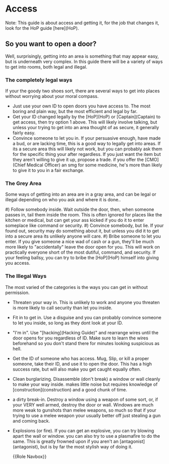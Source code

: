 # Access
Note: This guide is about access and getting it, for the job that changes it, look for the HoP guide \[here](HoP).

## So you want to open a door?

Well, surprisingly, getting into an area is something that may appear easy, but is underneath very complex. In this guide there will be a variety of ways to get into rooms, both legal and illegal.

### The completely legal ways

If your the goody two shoes sort, there are several ways to get into places without worrying about your moral compass.

- Just use your own ID to open doors you have access to. The most boring and plain way, but the most efficient and legal by far.
- Get your ID changed legally by the \[HoP](HoP) or \[Captain](Captain) to get access, then try option 1 above. This will likely involve talking, but unless your trying to get into an area thought of as secure, it generally fairly easy.
- Convince someone to let you in. If your persuasive enough, have made a bud, or are lacking time, this is a good way to legally get into areas. If its a secure area this will likely not work, but you can probably ask them for the specific thing your after regardless. If you just want the item but they aren't willing to give it up, propose a trade. if you offer the \[CMO](Chief Medical Officer) an smg for some medicine, he's more than likely to give it to you in a fair exchange.


### The Grey Area

Some ways of getting into an area are in a gray area, and can be legal or illegal depending on who you ask and where it is done..

#) Follow somebody inside. Wait outside the door, then, when someone passes in, tail them inside the room. This is often ignored for places like the kitchen or medical, but can get your ass kicked if you do it to enter someplace like command or security.
#) Convince somebody, but lie. If your found out, security may do something about it, but unless you did it to get into a secure area its unlikely anyone will care.
#) Bribe someone to let you enter. If you give someone a nice wad of cash or a gun, they'll be much more likely to "accidentally" leave the door open for you. This will work on practically everyone short of the most dutiful, command, and security. If your feeling ballsy, you can try to bribe the \[HoP](HoP) himself into giving you access.


### The Illegal Ways

The most varied of the categories is the ways you can get in without permission.

- Threaten your way in. This is unlikely to work and anyone you threaten is more likely to call security than let you inside.

-  Fit in to get in. Use a disguise and you can probably convince someone to let you inside, so long as they dont look at your ID.

- "I'm in". Use "\[hacking](Hacking Guide)" and rearrange wires until the door opens for you regardless of ID. Make sure to learn the wires beforehand so you don't stand there for minutes looking suspicious as hell.

-  Get the ID of someone who has access. Mug, Slip, or kill a proper someone, take their ID, and use it to open the door. This has a high success rate, but will also make you get caught equally often.

-  Clean burglarizing. Disassemble (don't break) a window or wall cleanly to make your way inside. makes little noise but requires knowledge of \[construction](construction) and a good chunk of time.

- a dirty break-in. Destroy a window using a weapon of some sort, or, if your VERY well armed, destroy the door or wall. Windows are much more weak to gunshots than melee weapons, so much so that if your trying to use a melee weapon your usually better off just stealing a gun and coming back.

- Explosions (or fire). If you can get an explosive, you can try blowing apart the wall or window. you can also try to use a plasmafire to do the same. This is greatly frowned upon if you aren't an \[antagonist](antagonist), but is by far the most stylish way of doing it.

  {{Role Navbox}}